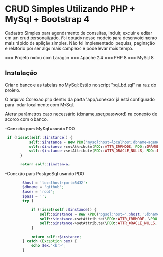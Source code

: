 # CRUD Simples Utilizando PHP + MySql + Bootstrap 4
Cadastro Simples para agendamento de consultas, incluir, excluir e editar em um crud personalizado.
Foi optado nesse modelo para desenvolcimento mais rápido de aplição simples. 
Não foi implementado: pequisa, paginação e relatório por ser algo mais complexo e pode levar mais tempo.

=== Projeto rodou com Laragon
=== Apache 2.4
=== PHP 8
=== MySql 8 


Instalação
------------

Criar o banco e as tabelas no MySql: 
Estão no script "sql_bd.sql" na raiz do projeto.

O arquivo Conexao.php dentro da pasta 'app/conexao' já está configurado para rodar localmente com MySql.<br>

Aterar parâmetros caso necessário (dbname,user,password) na conexão de acordo com o banco. <br>

-Conexão para MySql usando PDO
```php
 if (!isset(self::$instance)) {
           self::$instance = new PDO('mysql:host=localhost;dbname=agendamento', 'root', '', array(PDO::MYSQL_ATTR_INIT_COMMAND => "SET NAMES utf8"));
           self::$instance->setAttribute(PDO::ATTR_ERRMODE, PDO::ERRMODE_EXCEPTION);
           self::$instance->setAttribute(PDO::ATTR_ORACLE_NULLS, PDO::NULL_EMPTY_STRING);
       }

       return self::$instance;
```
-Conexão para PostgreSql usando PDO

```php
        $host = 'localhost;port=5432';
        $dbname = 'github';
        $user = 'root';
        $pass = '';
        try {
      
            if (!isset(self::$instance)) {
                self::$instance = new \PDO('pgsql:host='.$host.';dbname=' . $dbname . ';options=\'--client_encoding=UTF8\'', $user, $pass);
                self::$instance->setAttribute(\PDO::ATTR_ERRMODE, \PDO::ERRMODE_EXCEPTION);
                self::$instance->setAttribute(\PDO::ATTR_ORACLE_NULLS, \PDO::NULL_EMPTY_STRING);
            }

            return self::$instance;
        } catch (Exception $ex) {
            echo $ex.'<br>';
        }
```



